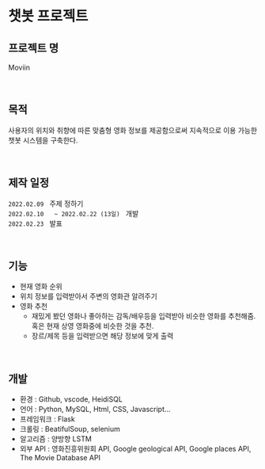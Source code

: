 # 챗봇 프로젝트


## 프로젝트 명
Moviin  

<br/>

## 목적
사용자의 위치와 취향에 따른 맞춤형 영화 정보를 제공함으로써 지속적으로 이용 가능한 챗봇 시스템을 구축한다.  

<br/>

## 제작 일정
`2022.02.09` &nbsp;  주제 정하기  
`2022.02.10  
~ 2022.02.22 (13일)` &nbsp;  개발  
`2022.02.23` &nbsp;  발표

<br/>

## 기능  
  * 현재 영화 순위  
  * 위치 정보를 입력받아서 주변의 영화관 알려주기  
  * 영화 추천  
     - 재밌게 봤던 영화나 좋아하는 감독/배우등을 입력받아 비슷한 영화를 추천해줌.  
       혹은 현재 상영 영화중에 비슷한 것을 추천.  
     - 장르/제목 등을 입력받으면 해당 정보에 맞게 출력  

<br/>

## 개발
  * 환경 : Github, vscode, HeidiSQL
  * 언어 : Python, MySQL, Html, CSS, Javascript...
  * 프레임워크 : Flask
  * 크롤링 : BeatifulSoup, selenium
  * 알고리즘 : 양방향 LSTM
  * 외부 API : 영화진흥위원회 API, Google geological API, Google places API, The Movie Database API

<br/>
